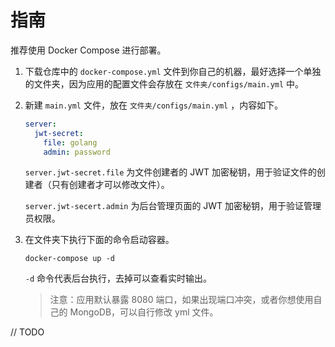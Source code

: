 # 指南

推荐使用 Docker Compose 进行部署。

1. 下载仓库中的 `docker-compose.yml` 文件到你自己的机器，最好选择一个单独的文件夹，因为应用的配置文件会存放在 `文件夹/configs/main.yml` 中。

2. 新建 `main.yml` 文件，放在 `文件夹/configs/main.yml` ，内容如下。

    ```yml
    server:
      jwt-secret:
        file: golang
        admin: password
    ```

    `server.jwt-secret.file` 为文件创建者的 JWT 加密秘钥，用于验证文件的创建者（只有创建者才可以修改文件）。

    `server.jwt-secert.admin` 为后台管理页面的 JWT 加密秘钥，用于验证管理员权限。

3. 在文件夹下执行下面的命令启动容器。

    ```shell
    docker-compose up -d
    ```

    `-d` 命令代表后台执行，去掉可以查看实时输出。

    > 注意：应用默认暴露 8080 端口，如果出现端口冲突，或者你想使用自己的 MongoDB，可以自行修改 yml 文件。



// TODO